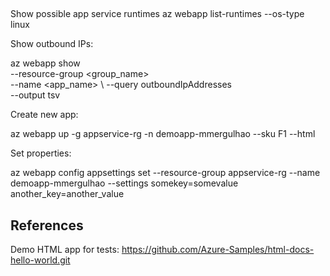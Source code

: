 
##

Show possible app service runtimes
az webapp list-runtimes --os-type linux

Show outbound IPs:

az webapp show \
    --resource-group <group_name> \
    --name <app_name> \ 
    --query outboundIpAddresses \
    --output tsv

Create new app:

az webapp up -g appservice-rg -n demoapp-mmergulhao --sku F1 --html

Set properties:

az webapp config appsettings set --resource-group appservice-rg --name demoapp-mmergulhao --settings somekey=somevalue another_key=another_value


## References

Demo HTML app for tests: https://github.com/Azure-Samples/html-docs-hello-world.git